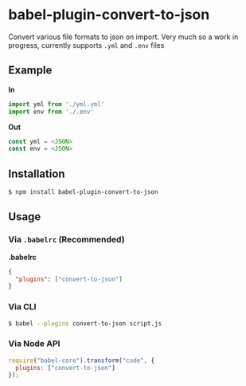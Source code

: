 # babel-plugin-convert-to-json

Convert various file formats to json on import.  Very much so a work in progress, currently supports `.yml` and `.env` files

## Example

**In**

```js
import yml from './yml.yml'
import env from './.env'
```

**Out**

```js
const yml = <JSON>
const env = <JSON>
```

## Installation

```sh
$ npm install babel-plugin-convert-to-json
```

## Usage

### Via `.babelrc` (Recommended)

**.babelrc**

```json
{
  "plugins": ["convert-to-json"]
}
```

### Via CLI

```sh
$ babel --plugins convert-to-json script.js
```

### Via Node API

```javascript
require("babel-core").transform("code", {
  plugins: ["convert-to-json"]
});
```
